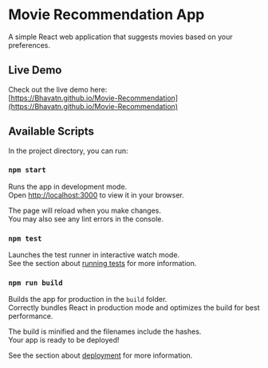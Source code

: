 # Movie Recommendation App

A simple React web application that suggests movies based on your preferences.  

## Live Demo
Check out the live demo here:  
[https://Bhavatn.github.io/Movie-Recommendation](https://Bhavatn.github.io/Movie-Recommendation)

## Available Scripts

In the project directory, you can run:

### `npm start`

Runs the app in development mode.  
Open [http://localhost:3000](http://localhost:3000) to view it in your browser.  

The page will reload when you make changes.  
You may also see any lint errors in the console.

### `npm test`

Launches the test runner in interactive watch mode.  
See the section about [running tests](https://facebook.github.io/create-react-app/docs/running-tests) for more information.

### `npm run build`

Builds the app for production in the `build` folder.  
Correctly bundles React in production mode and optimizes the build for best performance.  

The build is minified and the filenames include the hashes.  
Your app is ready to be deployed!  

See the section about [deployment](https://facebook.github.io/create-react-app/docs/deployment) for more information.
